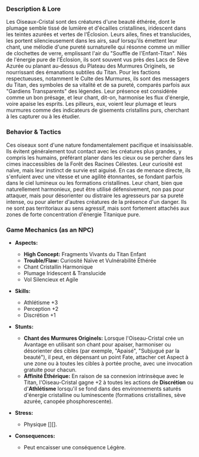 ### Description & Lore
Les Oiseaux-Cristal sont des créatures d'une beauté éthérée, dont le plumage semble tissé de lumière et d'écailles cristallines, iridescent dans les teintes azurées et vertes de l'Éclosion. Leurs ailes, fines et translucides, les portent silencieusement dans les airs, sauf lorsqu'ils émettent leur chant, une mélodie d'une pureté surnaturelle qui résonne comme un millier de clochettes de verre, emplissant l'air du "Souffle de l'Enfant-Titan". Nés de l'énergie pure de l'Éclosion, ils sont souvent vus près des Lacs de Sève Azurée ou planant au-dessus du Plateau des Murmures Originels, se nourrissant des émanations subtiles du Titan. Pour les factions respectueuses, notamment le Culte des Murmures, ils sont des messagers du Titan, des symboles de sa vitalité et de sa pureté, comparés parfois aux "Gardiens Transparents" des légendes. Leur présence est considérée comme un bon présage, et leur chant, dit-on, harmonise les flux d'énergie, voire apaise les esprits. Les pilleurs, eux, voient leur plumage et leurs murmures comme des indicateurs de gisements cristallins purs, cherchant à les capturer ou à les étudier.

### Behavior & Tactics
Ces oiseaux sont d'une nature fondamentalement pacifique et insaisissable. Ils évitent généralement tout contact avec les créatures plus grandes, y compris les humains, préférant planer dans les cieux ou se percher dans les cimes inaccessibles de la Forêt des Racines Célestes. Leur curiosité est naïve, mais leur instinct de survie est aiguisé. En cas de menace directe, ils s'enfuient avec une vitesse et une agilité étonnantes, se fondant parfois dans le ciel lumineux ou les formations cristallines. Leur chant, bien que naturellement harmonieux, peut être utilisé défensivement, non pas pour attaquer, mais pour désorienter ou distraire les agresseurs par sa pureté intense, ou pour alerter d'autres créatures de la présence d'un danger. Ils ne sont pas territoriaux au sens agressif, mais sont fortement attachés aux zones de forte concentration d'énergie Titanique pure.

### Game Mechanics (as an NPC)

*   **Aspects:**
    *   **High Concept:** Fragments Vivants du Titan Enfant
    *   **Trouble/Flaw:** Curiosité Naïve et Vulnérabilité Éthérée
    *   Chant Cristallin Harmonique
    *   Plumage Iridescent & Translucide
    *   Vol Silencieux et Agile

*   **Skills:**
    *   Athlétisme +3
    *   Perception +2
    *   Discrétion +1

*   **Stunts:**
    *   **Chant des Murmures Originels:** Lorsque l'Oiseau-Cristal crée un Avantage en utilisant son chant pour apaiser, harmoniser ou désorienter des cibles (par exemple, "Apaisé", "Subjugué par la beauté"), il peut, en dépensant un point Fate, attacher cet Aspect à une zone ou à toutes les cibles à portée proche, avec une invocation gratuite pour chacun.
    *   **Affinité Éthérique:** En raison de sa connexion intrinsèque avec le Titan, l'Oiseau-Cristal gagne +2 à toutes les actions de **Discrétion** ou d'**Athlétisme** lorsqu'il se fond dans des environnements saturés d'énergie cristalline ou luminescente (formations cristallines, sève azurée, canopée phosphorescente).

*   **Stress:**
    *   Physique [][].

*   **Consequences:**
    *   Peut encaisser une conséquence Légère.